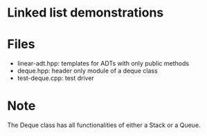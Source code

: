 # Linked list demonstrations

# Files
- linear-adt.hpp: templates for ADTs with only public methods
- deque.hpp: header only module of a deque class
- test-deque.cpp: test driver

# Note
The Deque class has all functionalities of either a Stack or a Queue.
